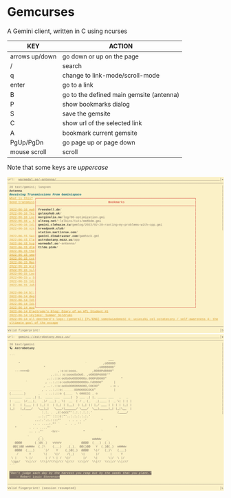 # Gemcurses
A Gemini client, written in C using ncurses

| KEY| ACTION        |
| -- | ------------- |
| arrows up/down | go down or up on the page      |
| /              | search                         |
| q              | change to link-mode/scroll-mode|
| enter          | go to a link                   |  
| B              | go to the defined main gemsite (antenna) |
| P              | show bookmarks dialog          |
| S              | save the gemsite               |
| C              | show url of the selected link  |
| A              | bookmark current gemsite       |
| PgUp/PgDn      | go page up or page down        |
| mouse scroll   | scroll                         |

Note that some keys are *uppercase*

![The Antenna gemsite and bookmarks dialog](/images/bookmarks.png "Example screenshot1")
![The Astrobotany gemsite](/images/astrobotany.png "Example screenshot2")

